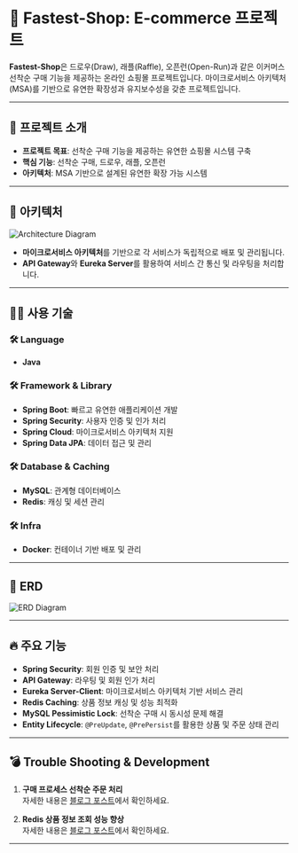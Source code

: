 # 🛒 Fastest-Shop: E-commerce 프로젝트

**Fastest-Shop**은 드로우(Draw), 래플(Raffle), 오픈런(Open-Run)과 같은 이커머스 선착순 구매 기능을 제공하는 온라인 쇼핑몰 프로젝트입니다. 마이크로서비스 아키텍처(MSA)를 기반으로 유연한 확장성과 유지보수성을 갖춘 프로젝트입니다.

---

## 📌 프로젝트 소개

- **프로젝트 목표**: 선착순 구매 기능을 제공하는 유연한 쇼핑몰 시스템 구축
- **핵심 기능**: 선착순 구매, 드로우, 래플, 오픈런
- **아키텍처**: MSA 기반으로 설계된 유연한 확장 가능 시스템

---

## 🚧 아키텍처

![Architecture Diagram](https://github.com/user-attachments/assets/f71f320a-fb99-4ea8-a828-65f56c4be67f)

- **마이크로서비스 아키텍처**를 기반으로 각 서비스가 독립적으로 배포 및 관리됩니다.
- **API Gateway**와 **Eureka Server**를 활용하여 서비스 간 통신 및 라우팅을 처리합니다.

---

## 🧑‍💻 사용 기술

### 🛠 Language
- **Java**

### 🛠 Framework & Library
- **Spring Boot**: 빠르고 유연한 애플리케이션 개발
- **Spring Security**: 사용자 인증 및 인가 처리
- **Spring Cloud**: 마이크로서비스 아키텍처 지원
- **Spring Data JPA**: 데이터 접근 및 관리

### 🛠 Database & Caching
- **MySQL**: 관계형 데이터베이스
- **Redis**: 캐싱 및 세션 관리

### 🛠 Infra
- **Docker**: 컨테이너 기반 배포 및 관리

---

## 📁 ERD

![ERD Diagram](https://github.com/user-attachments/assets/2148d763-5aef-4e52-8ac9-5c53d4ed2110)

---

## 🔥 주요 기능

- **Spring Security**: 회원 인증 및 보안 처리
- **API Gateway**: 라우팅 및 회원 인가 처리
- **Eureka Server-Client**: 마이크로서비스 아키텍처 기반 서비스 관리
- **Redis Caching**: 상품 정보 캐싱 및 성능 최적화
- **MySQL Pessimistic Lock**: 선착순 구매 시 동시성 문제 해결
- **Entity Lifecycle**: `@PreUpdate`, `@PrePersist`를 활용한 상품 및 주문 상태 관리

---

## 💣 Trouble Shooting & Development

1. **구매 프로세스 선착순 주문 처리**  
   자세한 내용은 [블로그 포스트](https://kibeom2000.tistory.com/153)에서 확인하세요.

2. **Redis 상품 정보 조회 성능 향상**  
   자세한 내용은 [블로그 포스트](https://kibeom2000.tistory.com/154)에서 확인하세요.

---
